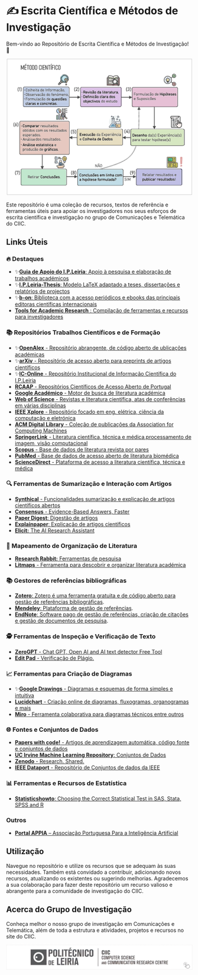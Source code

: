 # ✍️ Escrita Científica e Métodos de Investigação

Bem-vindo ao Repositório de Escrita Científica e Métodos de Investigação! 🔬 

<div align="center">
  <img src="assets/metodo_cientifico_v2.png" width="650px"/>
</div>

Este repositório é uma coleção de recursos, textos de referência e ferramentas úteis para apoiar os investigadores nos seus esforços de escrita científica e investigação no grupo de Comunicações e Telemática do CIIC.

## Links Úteis

### 🔥 Destaques
- ✨[**Guia de Apoio do I.P.Leiria**: Apoio à pesquisa e elaboração de trabalhos académicos](https://www.ipleiria.pt/sdoc/guia/) 
- ✨[**I.P.Leiria-Thesis**: Modelo LaTeX adaptado a teses, dissertações e relatórios de projectos](https://github.com/joseareia/ipleiria-thesis)
- ✨[**b-on**: Biblioteca com a acesso periódicos e ebooks das principais editoras científicas internacionais](https://www.b-on.pt/)
- [**Tools for Academic Research** : Compilação de ferramentas e recursos para investigadores](https://tools.kausalflow.com/) 

### 📚 Repositórios Trabalhos Científicos e de Formação
- ✨[**OpenAlex** - Repositório abrangente, de código aberto de ublicações académicas](https://openalex.org/)
- ✨[**arXiv** - Repositório de acesso aberto para preprints de artigos científicos](https://arxiv.org/)
- ✨[**IC-Online** - Repositório Institucional de Informação Científica do I.P.Leiria](https://ic-online.pt/)
- [**RCAAP** - Repositórios Científicos de Acesso Aberto de Portugal](https://www.rcaap.pt/)
- [**Google Académico** - Motor de busca de literatura académica](https://scholar.google.com/schhp?hl=pt-PT)
- [**Web of Science** - Revistas e literatura científica, atas de conferências em várias disciplinas](https://www.webofscience.com/)
- [**IEEE Xplore** - Repositório focado em eng. elétrica, ciência da computação e eletrónica](https://ieeexplore.ieee.org/)
- [**ACM Digital Library** - Coleção de publicações da Association for Computing Machines](https://dl.acm.org/)
- [**SpringerLink** - Literatura científica, técnica e médica,processamento de imagem, visão computacional](https://link.springer.com/)
- [**Scopus** - Base de dados de literatura revista por pares](https://www.scopus.com/)
- [**PubMed** - Base de dados de acesso aberto de literatura biomédica](https://pubmed.ncbi.nlm.nih.gov/)
- [**ScienceDirect** - Plataforma de acesso a literatura científica, técnica e médica](https://www.sciencedirect.com/)

### 🔍 Ferramentas de Sumarização e Interação com Artigos
- [**Synthical** - Funcionalidades sumarização e explicação de artigos científicos abertos](https://synthical.com/)
- [**Consensus** - Evidence-Based Answers, Faster](https://www.searchconsensus.com/)
- [**Paper Digest**: Digestão de artigos](https://www.paperdigest.com/)
- [**Explainpaper**: Explicação de artigos científicos](https://www.explainpaper.com/)
- [**Elicit:** The AI Research Assistant](https://elicit.ai/)

### 🧠 Mapeamento de Organização de Literatura
- [**Research Rabbit:** Ferramentas de pesquisa](https://researchrabbit.ai/)
- [**Litmaps** - Ferramenta para descobrir e organizar literatura académica](https://app.litmaps.co/)

### 📚 Gestores de referências bibliográficas
- [**Zotero**: Zotero é uma ferramenta gratuita e de código aberto para gestão de referências bibliográficas](https://www.zotero.org/).
- [**Mendeley**: Plataforma de gestão de referências](https://www.mendeley.com/).
- [**EndNote**: Software pago de gestão de referências, criação de citações e gestão de documentos de pesquisa](https://endnote.com/).

### 🕵️ Ferramentas de Inspeção e Verificação de Texto
- [**ZeroGPT** - Chat GPT, Open AI and AI text detector Free Tool](https://zerogpt.com/)
- [**Edit Pad** - Verificação de Plágio.](https://www.editpad.org/tool/br/plagiarism-checker)


### 📈 Ferramentas para Criação de Diagramas
- ✨[**Google Drawings** - Diagramas e esquemas de forma simples e intuitiva](https://docs.google.com/drawings/)
- [**Lucidchart** - Criação online de diagramas, fluxogramas, organogramas e mais](https://www.lucidchart.com/)
- [**Miro** - Ferramenta colaborativa para diagramas técnicos entre outros](https://miro.com/pt/diagramas-tecnicos/) 

### 🌐 Fontes e Conjuntos de Dados
- [**Papers with code!** - Artigos de aprendizagem automática, código fonte e conjuntos de dados](https://paperswithcode.com/)
- [**UC Irvine Machine Learning Repository**: Conjuntos de Dados](https://archive.ics.uci.edu/ml/index.php)
- [**Zenodo** - Research. Shared.](https://zenodo.org/)
- [**IEEE Dataport** - Repositório de  Conjuntos de dados da IEEE](https://ieee-dataport.org/datasets)

### 📊 Ferramentas e Recursos de Estatística
- [**Statisticshowto**: Choosing the Correct Statistical Test in SAS, Stata, SPSS and R](https://www.statisticshowto.com/)

### Outros
- [**Portal APPIA** – Associação Portuguesa Para a Inteligência Artificial](https://www.appia.pt/)

## Utilização
Navegue no repositório e utilize os recursos que se adequam às suas necessidades. Também está convidado a contribuir, adicionando novos recursos, atualizando os existentes ou sugerindo melhorias. Agradecemos a sua colaboração para fazer deste repositório um recurso valioso e abrangente para a comunidade de investigação do CIIC. 

## Acerca do Grupo de Investigação

Conheça melhor o nosso grupo de investigação em Comunicações e Telemática, além de toda a estrutura e atividades, projetos e recursos no site do CIIC.

<center>
    <a href="https://ciic.ipleiria.pt/">
        <img src="assets/CIIC_CT_logo_v2.png" width="800px" alt="CIIC CT Logo"/>
    </a>
</center>
